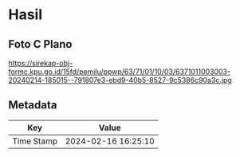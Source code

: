 # Hasil

## Foto C Plano

https://sirekap-obj-formc.kpu.go.id/15fd/pemilu/ppwp/63/71/01/10/03/6371011003003-20240214-185015--791807e3-ebd9-40b5-8527-9c5386c90a3c.jpg


## Metadata

| Key        | Value               |
| ---------- | ------------------- |
| Time Stamp | 2024-02-16 16:25:10 |



